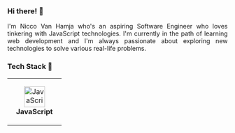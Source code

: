 ### Hi there! 👋

<div align="justify">
    I'm Nicco Van Hamja who's an aspiring Software Engineer who loves tinkering with JavaScript technologies. I'm currently in the path of learning web development and I'm always passionate about exploring new technologies to solve various real-life problems.
</div>

### Tech Stack 🔧

<table>
    <tr>
        <td align="center" height="108" width="108">
            <img
                src="https://cdn.jsdelivr.net/gh/devicons/devicon/icons/javascript/javascript-original.svg"
                width="48"
                height="48"
                alt="JavaScript"
              />
            <br /><strong>JavaScript</strong>
        </td>
    </tr>
</table>
